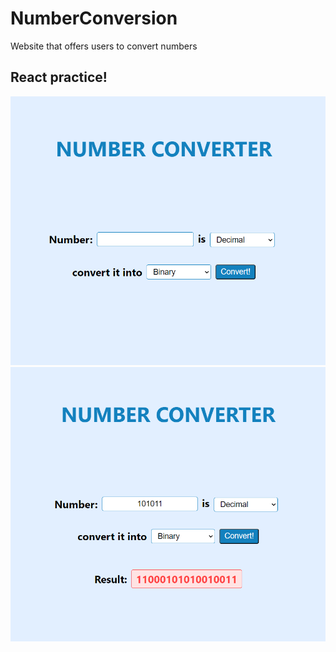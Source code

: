 # NumberConversion
Website that offers users to convert numbers

## React practice!
![website](img1.png)
![website](img2.png)